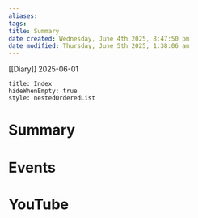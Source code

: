 ```yaml
---
aliases: 
tags: 
title: Summary
date created: Wednesday, June 4th 2025, 8:47:50 pm
date modified: Thursday, June 5th 2025, 1:38:06 am
---
```


[[Diary]] 2025-06-01
```table-of-contents
title: Index
hideWhenEmpty: true
style: nestedOrderedList
```

# Summary





# Events



# YouTube
